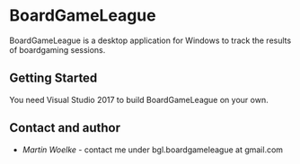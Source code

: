 # BoardGameLeague 

BoardGameLeague is a desktop application for Windows to track the results of boardgaming sessions.

## Getting Started

You need Visual Studio 2017 to build BoardGameLeague on your own.

## Contact and author

* *Martin Woelke* - contact me under bgl.boardgameleague at gmail.com